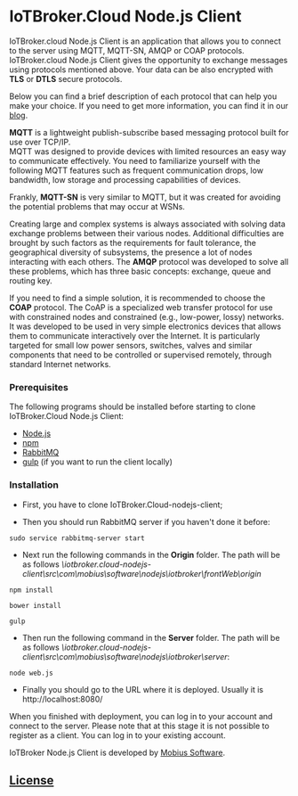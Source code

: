 # IoTBroker.Cloud Node.js Client

IoTBroker.cloud Node.js Client is an application that allows you to connect to the server using MQTT, MQTT-SN, 
AMQP or COAP protocols. IoTBroker.cloud Node.js Client gives the opportunity to exchange messages using protocols 
mentioned above. Your data can be also encrypted with **TLS** or **DTLS** secure protocols.   

Below you can find a brief description of each protocol that can help you make your choice. 
If you need to get more information, you can find it in our [blog](https://www.iotbroker.cloud/clientApps/Android/MQTT).
 
**MQTT** is a lightweight publish-subscribe based messaging protocol built for use over TCP/IP.  
MQTT was designed to provide devices with limited resources an easy way to communicate effectively. 
You need to familiarize yourself with the following MQTT features such as frequent communication drops, low bandwidth, 
low storage and processing capabilities of devices. 

Frankly, **MQTT-SN** is very similar to MQTT, but it was created for avoiding the potential problems that may occur at WSNs. 

Creating large and complex systems is always associated with solving data exchange problems between their various nodes. 
Additional difficulties are brought by such factors as the requirements for fault tolerance, 
the geographical diversity of subsystems, the presence a lot of nodes interacting with each others. 
The **AMQP** protocol was developed to solve all these problems, which has three basic concepts: 
exchange, queue and routing key. 

If you need to find a simple solution, it is recommended to choose the **COAP** protocol. 
The CoAP is a specialized web transfer protocol for use with constrained nodes and constrained (e.g., low-power, lossy) 
networks. It was developed to be used in very simple electronics devices that allows them to communicate interactively 
over the Internet. It is particularly targeted for small low power sensors, switches, valves and similar components 
that need to be controlled or supervised remotely, through standard Internet networks. 

### Prerequisites

The following programs should be installed before starting to clone IoTBroker.Cloud Node.js Client:

* [Node.js](https://nodejs.org/en/download)
* [npm](https://docs.npmjs.com/cli/install)
* [RabbitMQ](https://www.rabbitmq.com/download.html)
* [gulp](https://github.com/gulpjs/gulp/blob/master/docs/getting-started.md) (if you want to run the client locally)

### Installation

* First, you have to clone IoTBroker.Cloud-nodejs-client;

* Then you should run RabbitMQ server if you haven't done it before:

```
sudo service rabbitmq-server start
```

* Next run the following сommands in the **Origin** folder. The path will be as follows *\iotbroker.cloud-nodejs-client\src\com\mobius\software\nodejs\iotbroker\frontWeb\origin*

```
npm install 
```
 
```
bower install
```
```
gulp 
```

* Then run the following сommand in the **Server** folder. The path will be as follows *\iotbroker.cloud-nodejs-client\src\com\mobius\software\nodejs\iotbroker\server*:
```
node web.js
```
* Finally you should go to the URL where it is deployed. Usually it is http://localhost:8080/

When you finished with deployment, you can log in to your account and connect to the server. Please note that at this stage it is not possible to register as a client. You can log in to your existing account.

IoTBroker Node.js Client is developed by [Mobius Software](http://mobius-software.com).

## [License](LICENSE.md)
